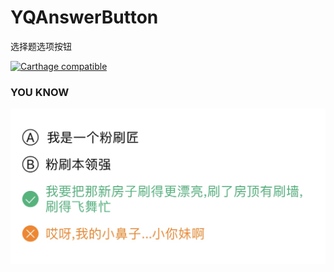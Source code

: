 # YQAnswerButton

选择题选项按钮

[![Carthage compatible](https://img.shields.io/badge/Carthage-compatible-4BC51D.svg?style=flat)](https://github.com/Carthage/Carthage)



### YOU KNOW

![image](https://github.com/yuyedaidao/YQAnswerButton/blob/master/IMG_2587.jpg)
